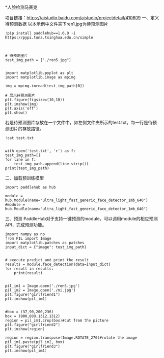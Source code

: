 *人脸检测马赛克

项目链接：https://aistudio.baidu.com/aistudio/projectdetail/410609
一、定义待预测数据 以本示例中文件夹下ren1.jpg为待预测图片

    !pip install paddlehub==1.6.0 -i https://pypi.tuna.tsinghua.edu.cn/simple
    
    
    
    # 待预测图片
    test_img_path = ["./ren5.jpg"]


    import matplotlib.pyplot as plt 
    import matplotlib.image as mpimg 

    img = mpimg.imread(test_img_path[0]) 

    # 展示待预测图片
    plt.figure(figsize=(10,10))
    plt.imshow(img) 
    plt.axis('off') 
    plt.show()
    
    
若是待预测图片存放在一个文件中，如左侧文件夹所示的test.txt。每一行是待预测图片的存放路径。

    !cat test.txt
    
    
    with open('test.txt', 'r') as f:
    test_img_path=[]
    for line in f:
        test_img_path.append(line.strip())
    print(test_img_path)


二、加载预训练模型

    import paddlehub as hub

    module = hub.Module(name="ultra_light_fast_generic_face_detector_1mb_640")
    #module = hub.Moudle(name="ultra_light_fast_generic_face_detector_1mb_640")


三、预测 PaddleHub对于支持一键预测的module，可以调用module的相应预测API，完成预测功能。

    import numpy as np
    from PIL import Image
    import matplotlib.patches as patches
    input_dict = {"image": test_img_path}


    # execute predict and print the result
    results = module.face_detection(data=input_dict)
    for result in results:
        print(result)


    pil_im1 = Image.open('./ren5.jpg')
    pil_im2 = Image.open('./mi.jpg')
    plt.figure("girlfriend1")
    plt.imshow(pil_im1)


    #box = (37,90,200,236)
    box = (800,800,1312,1312)
    region = pil_im1.crop(box)#cut from the picture
    plt.figure("girlfriend2")
    plt.imshow(region)

    region = region.transpose(Image.ROTATE_270)#rotate the image
    pil_im1.paste(pil_im2, box)
    plt.figure("girlfriend3")
    plt.imshow(pil_im1)
    
    
    
    


    
    
 
 
